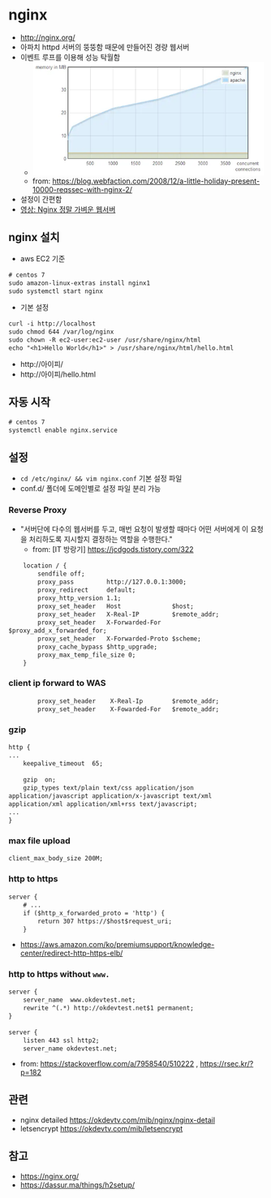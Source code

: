 # nginx
* http://nginx.org/
* 아파치 httpd 서버의 뚱뚱함 때문에 만들어진 경량 웹서버
* 이벤트 루프를 이용해 성능 탁월함
  * <img src="images/nginx-apache-memory.webp" alt="nginx-apache-memory">
  * from: https://blog.webfaction.com/2008/12/a-little-holiday-present-10000-reqssec-with-nginx-2/
* 설정이 간편함
* [영상: Nginx 정말 가벼운 웹서버](https://youtu.be/u-leHy-l2a8)

## nginx 설치
* aws EC2 기준

```
# centos 7
sudo amazon-linux-extras install nginx1
sudo systemctl start nginx
```

* 기본 설정

```
curl -i http://localhost
sudo chmod 644 /var/log/nginx
sudo chown -R ec2-user:ec2-user /usr/share/nginx/html
echo "<h1>Hello World</h1>" > /usr/share/nginx/html/hello.html
```

* http://아이피/
* http://아이피/hello.html

## 자동 시작
```
# centos 7
systemctl enable nginx.service
```

## 설정
* `cd /etc/nginx/ && vim nginx.conf` 기본 설정 파일
* conf.d/ 폴더에 도메인별로 설정 파일 분리 가능

### Reverse Proxy
* "서버단에 다수의 웹서버를 두고, 매번 요청이 발생할 때마다 어떤 서버에게 이 요청을 처리하도록 지시할지 결정하는 역할을 수행한다."
  * from: [IT 방랑기] https://jcdgods.tistory.com/322

```
    location / {
        sendfile off;
        proxy_pass         http://127.0.0.1:3000;
        proxy_redirect     default;
        proxy_http_version 1.1;
        proxy_set_header   Host              $host;
        proxy_set_header   X-Real-IP         $remote_addr;
        proxy_set_header   X-Forwarded-For   $proxy_add_x_forwarded_for;
        proxy_set_header   X-Forwarded-Proto $scheme;
        proxy_cache_bypass $http_upgrade;
        proxy_max_temp_file_size 0;
    }
```

### client ip forward to WAS
```
        proxy_set_header    X-Real-Ip        $remote_addr;
        proxy_set_header    X-Fowarded-For   $remote_addr;
```

### gzip
```
http {
...
    keepalive_timeout  65;

    gzip  on;
    gzip_types text/plain text/css application/json application/javascript application/x-javascript text/xml application/xml application/xml+rss text/javascript;
...
}
```

### max file upload

```
client_max_body_size 200M;
```

### http to https

```
server {
    # ...
    if ($http_x_forwarded_proto = 'http') {
        return 307 https://$host$request_uri;
    }
```
* https://aws.amazon.com/ko/premiumsupport/knowledge-center/redirect-http-https-elb/

### http to https without `www.`

```
server {
    server_name  www.okdevtest.net;
    rewrite ^(.*) http://okdevtest.net$1 permanent;
}

server {
    listen 443 ssl http2;
    server_name okdevtest.net;
```

* from: https://stackoverflow.com/a/7958540/510222 , https://rsec.kr/?p=182

## 관련
* nginx detailed https://okdevtv.com/mib/nginx/nginx-detail
* letsencrypt https://okdevtv.com/mib/letsencrypt

## 참고
* https://nginx.org/
* https://dassur.ma/things/h2setup/
